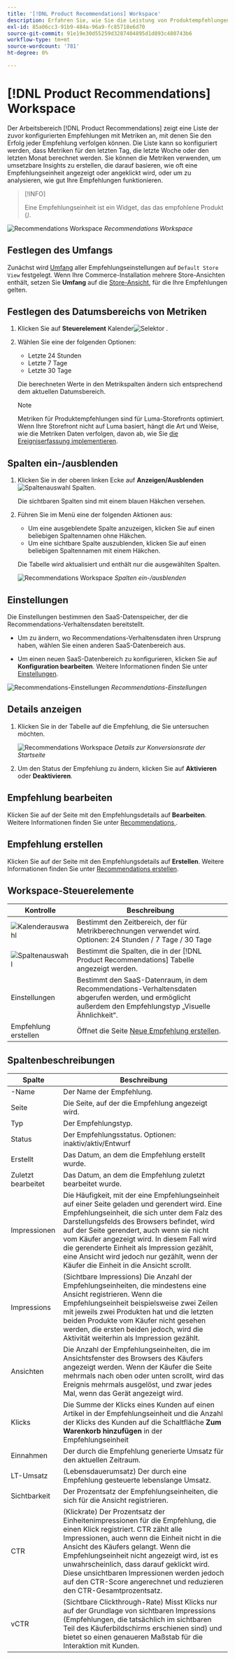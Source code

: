 ```yaml
---
title: '[!DNL Product Recommendations] Workspace'
description: Erfahren Sie, wie Sie die Leistung von Produktempfehlungen konfigurieren, verwalten und überwachen.
exl-id: 85a06cc3-91b9-484a-96a9-fc85718e6d70
source-git-commit: 91e19e30d55259d3287404895d1d893c480743b6
workflow-type: tm+mt
source-wordcount: '781'
ht-degree: 0%

---
```


# [!DNL Product Recommendations] Workspace

Der Arbeitsbereich [!DNL Product Recommendations] zeigt eine Liste der zuvor konfigurierten Empfehlungen mit Metriken an, mit denen Sie den Erfolg jeder Empfehlung verfolgen können. Die Liste kann so konfiguriert werden, dass Metriken für den letzten Tag, die letzte Woche oder den letzten Monat berechnet werden. Sie können die Metriken verwenden, um umsetzbare Insights zu erstellen, die darauf basieren, wie oft eine Empfehlungseinheit angezeigt oder angeklickt wird, oder um zu analysieren, wie gut Ihre Empfehlungen funktionieren.

>[!INFO]
>
>Eine Empfehlungseinheit ist ein Widget, das das empfohlene Produkt (_)_.

![Recommendations Workspace](assets/workspace.png)
_Recommendations Workspace_

## Festlegen des Umfangs

Zunächst wird [Umfang](https://experienceleague.adobe.com/docs/commerce-admin/start/setup/websites-stores-views.html) aller Empfehlungseinstellungen auf `Default Store View` festgelegt. Wenn Ihre Commerce-Installation mehrere Store-Ansichten enthält, setzen Sie **Umfang** auf die [Store-Ansicht](https://experienceleague.adobe.com/docs/commerce-admin/start/setup/websites-stores-views.html#scope-settings), für die Ihre Empfehlungen gelten.

## Festlegen des Datumsbereichs von Metriken

1. Klicken Sie auf **Steuerelement** Kalender![Selektor](assets/icon-calendar.png) .

1. Wählen Sie eine der folgenden Optionen:

   - Letzte 24 Stunden
   - Letzte 7 Tage
   - Letzte 30 Tage

   Die berechneten Werte in den Metrikspalten ändern sich entsprechend dem aktuellen Datumsbereich.

   >[!NOTE]
   >
   >Metriken für Produktempfehlungen sind für Luma-Storefronts optimiert. Wenn Ihre Storefront nicht auf Luma basiert, hängt die Art und Weise, wie die Metriken Daten verfolgen, davon ab, wie Sie [die Ereigniserfassung implementieren](events.md).

## Spalten ein-/ausblenden

1. Klicken Sie in der oberen linken Ecke auf **Anzeigen/Ausblenden** ![Spaltenauswahl](assets/icon-show-hide-columns.png) Spalten.

   Die sichtbaren Spalten sind mit einem blauen Häkchen versehen.

1. Führen Sie im Menü eine der folgenden Aktionen aus:

   - Um eine ausgeblendete Spalte anzuzeigen, klicken Sie auf einen beliebigen Spaltennamen ohne Häkchen.
   - Um eine sichtbare Spalte auszublenden, klicken Sie auf einen beliebigen Spaltennamen mit einem Häkchen.

   Die Tabelle wird aktualisiert und enthält nur die ausgewählten Spalten.

   ![Recommendations Workspace](assets/workspace-select-columns.png)
   _Spalten ein-/ausblenden_

## Einstellungen

Die Einstellungen bestimmen den SaaS-Datenspeicher, der die Recommendations-Verhaltensdaten bereitstellt.

- Um zu ändern, wo Recommendations-Verhaltensdaten ihren Ursprung haben, wählen Sie einen anderen SaaS-Datenbereich aus.

- Um einen neuen SaaS-Datenbereich zu konfigurieren, klicken Sie auf **Konfiguration bearbeiten**. Weitere Informationen finden Sie unter [Einstellungen](settings.md).

![Recommendations-Einstellungen](assets/settings.png)
_Recommendations-Einstellungen_

## Details anzeigen

1. Klicken Sie in der Tabelle auf die Empfehlung, die Sie untersuchen möchten.

   ![Recommendations Workspace](assets/recommendation-detail.png)
   _Details zur Konversionsrate der Startseite_

1. Um den Status der Empfehlung zu ändern, klicken Sie auf **Aktivieren** oder **Deaktivieren**.

## Empfehlung bearbeiten

Klicken Sie auf der Seite mit den Empfehlungsdetails auf **Bearbeiten**. Weitere Informationen finden Sie unter [Recommendations ](edit.md).

## Empfehlung erstellen

Klicken Sie auf der Seite mit den Empfehlungsdetails auf **Erstellen**. Weitere Informationen finden Sie unter [Recommendations erstellen](create.md).

## Workspace-Steuerelemente

| Kontrolle | Beschreibung |
|---|---|
| ![Kalenderauswahl](assets/icon-calendar.png) | Bestimmt den Zeitbereich, der für Metrikberechnungen verwendet wird. Optionen: 24 Stunden / 7 Tage / 30 Tage |
| ![Spaltenauswahl](assets/icon-show-hide-columns.png) | Bestimmt die Spalten, die in der [!DNL Product Recommendations] Tabelle angezeigt werden. |
| Einstellungen | Bestimmt den SaaS-Datenraum, in dem Recommendations-Verhaltensdaten abgerufen werden, und ermöglicht außerdem den Empfehlungstyp „Visuelle Ähnlichkeit“. |
| Empfehlung erstellen | Öffnet die Seite [Neue Empfehlung erstellen](create.md). |

## Spaltenbeschreibungen

| Spalte | Beschreibung |
|---|---|
| -Name | Der Name der Empfehlung. |
| Seite | Die Seite, auf der die Empfehlung angezeigt wird. |
| Typ | Der Empfehlungstyp. |
| Status | Der Empfehlungsstatus. Optionen: inaktiv/aktiv/Entwurf |
| Erstellt | Das Datum, an dem die Empfehlung erstellt wurde. |
| Zuletzt bearbeitet | Das Datum, an dem die Empfehlung zuletzt bearbeitet wurde. |
| Impressionen | Die Häufigkeit, mit der eine Empfehlungseinheit auf einer Seite geladen und gerendert wird. Eine Empfehlungseinheit, die sich unter dem Falz des Darstellungsfelds des Browsers befindet, wird auf der Seite gerendert, auch wenn sie nicht vom Käufer angezeigt wird. In diesem Fall wird die gerenderte Einheit als Impression gezählt, eine Ansicht wird jedoch nur gezählt, wenn der Käufer die Einheit in die Ansicht scrollt. |
| Impressions | (Sichtbare Impressions) Die Anzahl der Empfehlungseinheiten, die mindestens eine Ansicht registrieren. Wenn die Empfehlungseinheit beispielsweise zwei Zeilen mit jeweils zwei Produkten hat und die letzten beiden Produkte vom Käufer nicht gesehen werden, die ersten beiden jedoch, wird die Aktivität weiterhin als Impression gezählt. |
| Ansichten | Die Anzahl der Empfehlungseinheiten, die im Ansichtsfenster des Browsers des Käufers angezeigt werden. Wenn der Käufer die Seite mehrmals nach oben oder unten scrollt, wird das Ereignis mehrmals ausgelöst, und zwar jedes Mal, wenn das Gerät angezeigt wird. |
| Klicks | Die Summe der Klicks eines Kunden auf einen Artikel in der Empfehlungseinheit und die Anzahl der Klicks des Kunden auf die Schaltfläche **Zum Warenkorb hinzufügen** in der Empfehlungseinheit |
| Einnahmen | Der durch die Empfehlung generierte Umsatz für den aktuellen Zeitraum. |
| LT-Umsatz | (Lebensdauerumsatz) Der durch eine Empfehlung gesteuerte lebenslange Umsatz. |
| Sichtbarkeit | Der Prozentsatz der Empfehlungseinheiten, die sich für die Ansicht registrieren. |
| CTR | (Klickrate) Der Prozentsatz der Einheitenimpressionen für die Empfehlung, die einen Klick registriert. CTR zählt alle Impressionen, auch wenn die Einheit nicht in die Ansicht des Käufers gelangt. Wenn die Empfehlungseinheit nicht angezeigt wird, ist es unwahrscheinlich, dass darauf geklickt wird. Diese unsichtbaren Impressionen werden jedoch auf den CTR-Score angerechnet und reduzieren den CTR-Gesamtprozentsatz. |
| vCTR | (Sichtbare Clickthrough-Rate) Misst Klicks nur auf der Grundlage von sichtbaren Impressions (Empfehlungen, die tatsächlich im sichtbaren Teil des Käuferbildschirms erschienen sind) und bietet so einen genaueren Maßstab für die Interaktion mit Kunden. |
